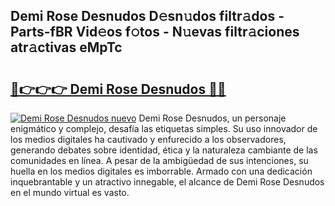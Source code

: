 ## Demi Rose Desnudos D𝚎sn𝚞dos filtr𝚊dos - Parts-fBR Vid𝚎os f𝚘tos - N𝚞evas filtr𝚊ciones atr𝚊ctivas eMpTc

# <h2><a href="http://mb0x8g.tromn.icu/?c=Demi+Rose+Desnudos">🔗👉👉👉 Demi Rose Desnudos 🔗🔗</a></h2>

[![Demi Rose Desnudos nuevo](https://i.imgur.com/pEAQMta.gif)](http://mb0x8g.tromn.icu/?c=Demi+Rose+Desnudos)
Demi Rose Desnudos, un personaje enigmático y complejo, desafía las etiquetas simples. Su uso innovador de los medios digitales ha cautivado y enfurecido a los observadores, generando debates sobre identidad, ética y la naturaleza cambiante de las comunidades en línea. A pesar de la ambigüedad de sus intenciones, su huella en los medios digitales es imborrable. Armado con una dedicación inquebrantable y un atractivo innegable, el alcance de Demi Rose Desnudos en el mundo virtual es vasto.
